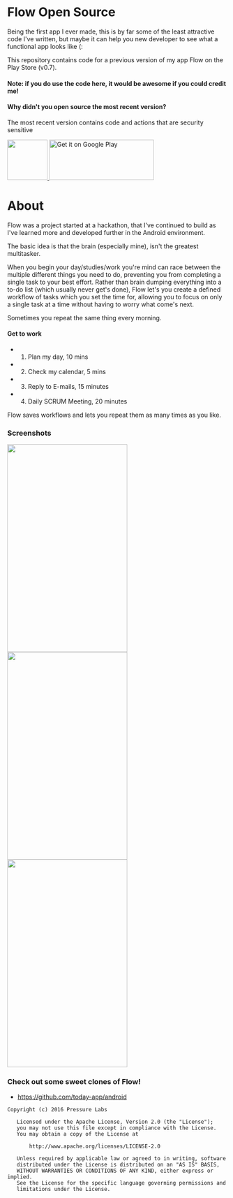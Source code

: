 # Flow Open Source

Being the first app I ever made, this is by far some of the least attractive code I've written, but maybe it can help you new developer to see what a functional app looks like (:

This repository contains code for a previous version of my app Flow on the Play Store (v0.7).

#### Note: if you do use the code here, it would be awesome if you could credit me! 

#### Why didn't you open source the most recent version? 
The most recent version contains code and actions that are security sensitive 

<a href='https://play.google.com/store/apps/details?id=com.pressurelabs.flow'> <img src="http://i.imgur.com/DuWFp6m.png" height="92" width="92"/> 
    <img alt='Get it on Google Play' src='https://play.google.com/intl/en_us/badges/images/generic/en_badge_web_generic.png' height="92" width="240"/>
    </a>


# About 

Flow was a project started at a hackathon, that I've continued to build as I've learned more and developed further in the Android environment.

The basic idea is that the brain (especially mine), isn't the greatest multitasker.

When you begin your day/studies/work you're mind can race between the multiple different things you need to do, preventing you from completing a single task to your best effort. Rather than brain dumping everything into a to-do list (which usually never get's done), Flow let's you create a defined workflow of tasks which you set the time for, allowing you to focus on only a single task at a time without having to worry what come's next.

Sometimes you repeat the same thing every morning.
#### Get to work
* 1. Plan my day, 10 mins
* 2. Check my calendar, 5 mins
* 3. Reply to E-mails, 15 minutes
* 4. Daily SCRUM Meeting, 20 minutes

Flow saves workflows and lets you repeat them as many times as you like. 

### Screenshots
<img src="http://i.imgur.com/UxmH8zP.png" width="275" height="475"/> <img src="http://i.imgur.com/gEs28oF.png" width="275" height="475"/> <img src="http://i.imgur.com/Zn52pXC.png" width="275" height="475"/>

### Check out some sweet clones of Flow!

* https://github.com/today-app/android

```
Copyright (c) 2016 Pressure Labs 

   Licensed under the Apache License, Version 2.0 (the "License");
   you may not use this file except in compliance with the License.
   You may obtain a copy of the License at

       http://www.apache.org/licenses/LICENSE-2.0

   Unless required by applicable law or agreed to in writing, software
   distributed under the License is distributed on an "AS IS" BASIS,
   WITHOUT WARRANTIES OR CONDITIONS OF ANY KIND, either express or implied.
   See the License for the specific language governing permissions and
   limitations under the License.
```


